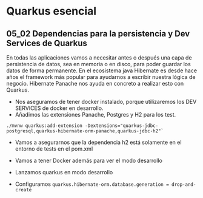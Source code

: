 # Quarkus esencial
## 05_02 Dependencias para la persistencia y Dev Services de Quarkus

En todas las aplicaciones vamos a necesitar antes o después una capa de persistencia de datos, sea en memoria o en disco,
para poder guardar los datos de forma permanente.
En el ecosistema java Hibernate es desde hace años el framework más popular para ayudarnos a escribir nuestra lógica de negocio.
Hibernate Panache nos ayuda en concreto a realizar esto con Quarkus.

* Nos aseguramos de tener docker instalado, porque utilizaremos los DEV SERVICES de docker en desarrollo.
* Añadimos las extensiones Panache, Postgres y H2 para los test.

```shell 
./mvnw quarkus:add-extension -Dextensions="quarkus-jdbc-postgresql,quarkus-hibernate-orm-panache,quarkus-jdbc-h2"`
```

* Vamos a asegurarnos que la dependencia h2 está solamente en el entorno de tests en el pom.xml
  
* Vamos a tener Docker además para ver el modo desarrollo
* Lanzamos quarkus en modo desarrollo
  
* Configuramos `quarkus.hibernate-orm.database.generation = drop-and-create`